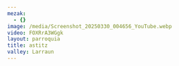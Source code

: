 ```yaml
---
mezak:
  - {}
image: /media/Screenshot_20250330_004656_YouTube.webp
video: FOXRrA3WGgk
layout: parroquia
title: astitz
valley: Larraun
---
```

